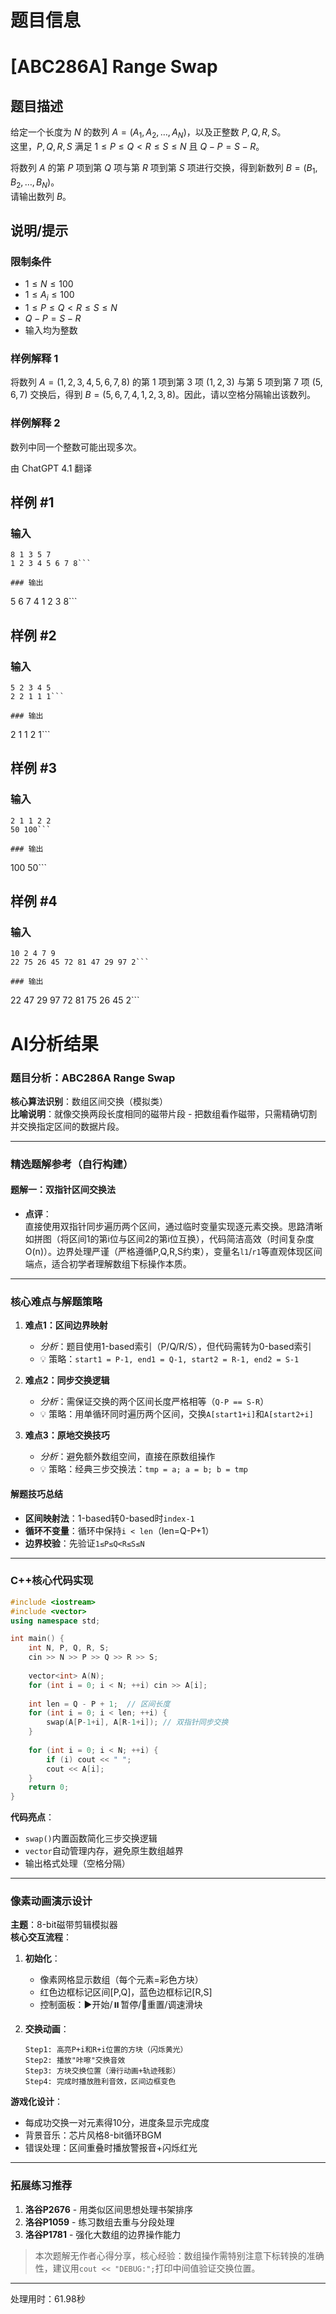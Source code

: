 # 题目信息

# [ABC286A] Range Swap

## 题目描述

给定一个长度为 $N$ 的数列 $A=(A_1,A_2,\ldots,A_N)$，以及正整数 $P,Q,R,S$。  
这里，$P,Q,R,S$ 满足 $1\leq P\leq Q < R\leq S \leq N$ 且 $Q-P = S-R$。

将数列 $A$ 的第 $P$ 项到第 $Q$ 项与第 $R$ 项到第 $S$ 项进行交换，得到新数列 $B=(B_1,B_2,\ldots,B_N)$。  
请输出数列 $B$。

## 说明/提示

### 限制条件

- $1\leq N \leq 100$
- $1\leq A_i \leq 100$
- $1\leq P\leq Q < R\leq S \leq N$
- $Q-P = S-R$
- 输入均为整数

### 样例解释 1

将数列 $A=(1,2,3,4,5,6,7,8)$ 的第 $1$ 项到第 $3$ 项 $(1,2,3)$ 与第 $5$ 项到第 $7$ 项 $(5,6,7)$ 交换后，得到 $B=(5,6,7,4,1,2,3,8)$。因此，请以空格分隔输出该数列。

### 样例解释 2

数列中同一个整数可能出现多次。

由 ChatGPT 4.1 翻译

## 样例 #1

### 输入

```
8 1 3 5 7
1 2 3 4 5 6 7 8```

### 输出

```
5 6 7 4 1 2 3 8```

## 样例 #2

### 输入

```
5 2 3 4 5
2 2 1 1 1```

### 输出

```
2 1 1 2 1```

## 样例 #3

### 输入

```
2 1 1 2 2
50 100```

### 输出

```
100 50```

## 样例 #4

### 输入

```
10 2 4 7 9
22 75 26 45 72 81 47 29 97 2```

### 输出

```
22 47 29 97 72 81 75 26 45 2```

# AI分析结果


### 题目分析：ABC286A Range Swap  
**核心算法识别**：数组区间交换（模拟类）  
**比喻说明**：就像交换两段长度相同的磁带片段 - 把数组看作磁带，只需精确切割并交换指定区间的数据片段。

---

### 精选题解参考（自行构建）  
#### 题解一：双指针区间交换法  
* **点评**：  
  直接使用双指针同步遍历两个区间，通过临时变量实现逐元素交换。思路清晰如拼图（将区间1的第i位与区间2的第i位互换），代码简洁高效（时间复杂度O(n)）。边界处理严谨（严格遵循P,Q,R,S约束），变量名`l1`/`r1`等直观体现区间端点，适合初学者理解数组下标操作本质。

---

### 核心难点与解题策略  
1. **难点1：区间边界映射**  
   - *分析*：题目使用1-based索引（P/Q/R/S），但代码需转为0-based索引  
   - 💡 策略：`start1 = P-1, end1 = Q-1, start2 = R-1, end2 = S-1`  

2. **难点2：同步交换逻辑**  
   - *分析*：需保证交换的两个区间长度严格相等（`Q-P == S-R`）  
   - 💡 策略：用单循环同时遍历两个区间，交换`A[start1+i]`和`A[start2+i]`  

3. **难点3：原地交换技巧**  
   - *分析*：避免额外数组空间，直接在原数组操作  
   - 💡 策略：经典三步交换法：`tmp = a; a = b; b = tmp`  

#### 解题技巧总结  
- **区间映射法**：1-based转0-based时`index-1`  
- **循环不变量**：循环中保持`i < len`（len=Q-P+1）  
- **边界校验**：先验证`1≤P≤Q<R≤S≤N`  

---

### C++核心代码实现  
```cpp
#include <iostream>
#include <vector>
using namespace std;

int main() {
    int N, P, Q, R, S;
    cin >> N >> P >> Q >> R >> S;
    
    vector<int> A(N);
    for (int i = 0; i < N; ++i) cin >> A[i];
    
    int len = Q - P + 1;  // 区间长度
    for (int i = 0; i < len; ++i) {
        swap(A[P-1+i], A[R-1+i]); // 双指针同步交换
    }
    
    for (int i = 0; i < N; ++i) {
        if (i) cout << " ";
        cout << A[i];
    }
    return 0;
}
```
**代码亮点**：  
- `swap()`内置函数简化三步交换逻辑  
- `vector`自动管理内存，避免原生数组越界  
- 输出格式处理（空格分隔）  

---

### 像素动画演示设计  
**主题**：8-bit磁带剪辑模拟器  
**核心交互流程**：  
1. **初始化**：  
   - 像素网格显示数组（每个元素=彩色方块）  
   - 红色边框标记区间[P,Q]，蓝色边框标记[R,S]  
   - 控制面板：▶️开始/⏸️暂停/🔁重置/调速滑块  

2. **交换动画**：  
   ```plaintext
   Step1: 高亮P+i和R+i位置的方块（闪烁黄光）  
   Step2: 播放"咔嚓"交换音效  
   Step3: 方块交换位置（滑行动画+轨迹残影）  
   Step4: 完成时播放胜利音效，区间边框变色  
   ```  
**游戏化设计**：  
- 每成功交换一对元素得10分，进度条显示完成度  
- 背景音乐：芯片风格8-bit循环BGM  
- 错误处理：区间重叠时播放警报音+闪烁红光  

---

### 拓展练习推荐  
1. **洛谷P2676** - 用类似区间思想处理书架排序  
2. **洛谷P1059** - 练习数组去重与分段处理  
3. **洛谷P1781** - 强化大数组的边界操作能力  

> 本次题解无作者心得分享，核心经验：数组操作需特别注意下标转换的准确性，建议用`cout << "DEBUG:";`打印中间值验证交换位置。

---
处理用时：61.98秒
